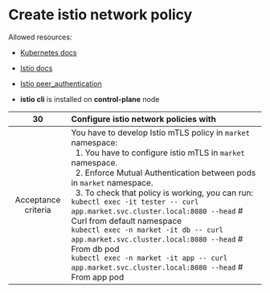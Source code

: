 # Create istio network policy

Allowed resources:

- [Kubernetes docs](https://kubernetes.io/docs/home/)

- [Istio docs](https://istio.io/latest/)  

- [Istio peer_authentication](https://istio.io/latest/docs/reference/config/security/peer_authentication/)



- **istio cli** is installed on **control-plane** node


|       **30**        | **Configure istio network policies with**                                                                                                                                                                                                                                                                                                                                                                                                                                                                                                                                                                                                                                     |
|:-------------------:|:------------------------------------------------------------------------------------------------------------------------------------------------------------------------------------------------------------------------------------------------------------------------------------------------------------------------------------------------------------------------------------------------------------------------------------------------------------------------------------------------------------------------------------------------------------------------------------------------------------------------------------------------------------------------------|
| Acceptance criteria | You have to develop Istio mTLS policy in `market` namespace:<br/>&nbsp;&nbsp;1. You have to configure istio mTLS in `market` namespace.<br/>&nbsp;&nbsp;2. Enforce Mutual Authentication between pods in `market` namespace.<br/>&nbsp;&nbsp;3. To check that policy is working, you can run:<br/>`kubectl exec -it tester -- curl app.market.svc.cluster.local:8080 --head` # Curl from default namespace<br/>`kubectl exec -n market -it db -- curl app.market.svc.cluster.local:8080 --head` # From db pod<br/>`kubectl exec -n market -it app -- curl app.market.svc.cluster.local:8080 --head` # From app pod |